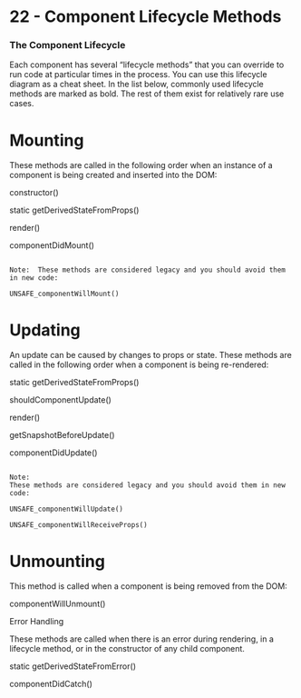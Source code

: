 # 22 - Component Lifecycle Methods

### The Component Lifecycle

Each component has several “lifecycle methods” that you can override to run code at particular times in the process. You can use this lifecycle diagram as a cheat sheet. In the list below, commonly used lifecycle methods are marked as bold. The rest of them exist for relatively rare use cases.

# Mounting
These methods are called in the following order when an instance of a component is being created and inserted into the DOM:

constructor()

static getDerivedStateFromProps()

render()

componentDidMount()

```

Note:  These methods are considered legacy and you should avoid them in new code:

UNSAFE_componentWillMount()

```
# Updating
An update can be caused by changes to props or state. These methods are called in the following order when a component is being re-rendered:

static getDerivedStateFromProps()

shouldComponentUpdate()

render()

getSnapshotBeforeUpdate()

componentDidUpdate()


```

Note:
These methods are considered legacy and you should avoid them in new code:

UNSAFE_componentWillUpdate()

UNSAFE_componentWillReceiveProps()

```

# Unmounting

This method is called when a component is being removed from the DOM:

componentWillUnmount()

Error Handling

These methods are called when there is an error during rendering, in a lifecycle method, or in the constructor of any child component.

static getDerivedStateFromError()

componentDidCatch()
